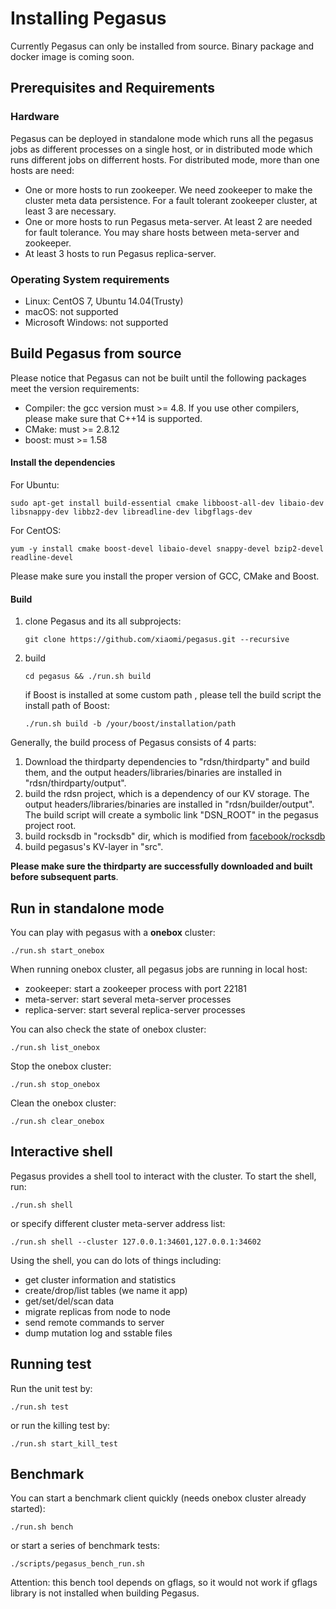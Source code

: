 Installing Pegasus
===========

Currently Pegasus can only be installed from source. Binary package and docker image is coming soon.

## Prerequisites and Requirements

### Hardware

Pegasus can be deployed in standalone mode which runs all the pegasus jobs as different processes on a single host, or in distributed mode which runs different jobs on differrent hosts. For distributed mode, more than one hosts are need:

* One or more hosts to run zookeeper. We need zookeeper to make the cluster meta data persistence. For a fault tolerant zookeeper cluster, at least 3 are necessary.
* One or more hosts to run Pegasus meta-server. At least 2 are needed for fault tolerance. You may share hosts between meta-server and zookeeper.
* At least 3 hosts to run Pegasus replica-server.

### Operating System requirements

* Linux: CentOS 7, Ubuntu 14.04(Trusty)
* macOS: not supported
* Microsoft Windows: not supported

## Build Pegasus from source

Please notice that Pegasus can not be built until the following packages meet the version requirements:

* Compiler: the gcc version must >= 4.8. If you use other compilers, please make sure that C++14 is supported.
* CMake: must >= 2.8.12
* boost: must >= 1.58

#### Install the dependencies

For Ubuntu:

```
sudo apt-get install build-essential cmake libboost-all-dev libaio-dev libsnappy-dev libbz2-dev libreadline-dev libgflags-dev
```

For CentOS:
```
yum -y install cmake boost-devel libaio-devel snappy-devel bzip2-devel readline-devel
```

Please make sure you install the proper version of GCC, CMake and Boost.

#### Build

1. clone Pegasus and its all subprojects:

   ```
   git clone https://github.com/xiaomi/pegasus.git --recursive
   ```
2. build

   ```
   cd pegasus && ./run.sh build
   ```
   if Boost is installed at some custom path , please tell the build script the install path of Boost:

   ```
   ./run.sh build -b /your/boost/installation/path
   ```

Generally, the build process of Pegasus consists of 4 parts:

1. Download the thirdparty dependencies to "rdsn/thirdparty" and build them, and the output headers/libraries/binaries are installed in "rdsn/thirdparty/output".
2. build the rdsn project, which is a dependency of our KV storage. The output headers/libraries/binaries are installed in "rdsn/builder/output". The build script will create a symbolic link "DSN_ROOT" in the pegasus project root.
3. build rocksdb in "rocksdb" dir, which is modified from [facebook/rocksdb](https://github.com/facebook/rocksdb)
4. build pegasus's KV-layer in "src".

**Please make sure the thirdparty are successfully downloaded and built before subsequent parts**.

## Run in standalone mode

You can play with pegasus with a **onebox** cluster:

```
./run.sh start_onebox
```

When running onebox cluster, all pegasus jobs are running in local host: 

* zookeeper: start a zookeeper process with port 22181
* meta-server: start several meta-server processes
* replica-server: start several replica-server processes

You can also check the state of onebox cluster:

```
./run.sh list_onebox
```

Stop the onebox cluster:

```
./run.sh stop_onebox
```

Clean the onebox cluster:

```
./run.sh clear_onebox
```

## Interactive shell

Pegasus provides a shell tool to interact with the cluster. To start the shell, run:
```
./run.sh shell
```

or specify different cluster meta-server address list:
```
./run.sh shell --cluster 127.0.0.1:34601,127.0.0.1:34602
```

Using the shell, you can do lots of things including:

* get cluster information and statistics
* create/drop/list tables (we name it app)
* get/set/del/scan data
* migrate replicas from node to node
* send remote commands to server
* dump mutation log and sstable files

## Running test

Run the unit test by:
```
./run.sh test
```

or run the killing test by:
```
./run.sh start_kill_test
```

## Benchmark

You can start a benchmark client quickly (needs onebox cluster already started):
```
./run.sh bench
```

or start a series of benchmark tests:
```
./scripts/pegasus_bench_run.sh
```

Attention: this bench tool depends on gflags, so it would not work if gflags library
is not installed when building Pegasus.

